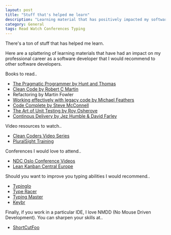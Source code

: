 ```yaml
---
layout: post
title: "Stuff that's helped me learn"
description: "Learning material that has positively impacted my software development career"
category: General
tags: Read Watch Conferences Typing
---
```

There's a ton of stuff that has helped me learn.

Here are a splattering of learning materials that have had an impact on my professional career as a software developer that I would recommend to other software developers.  

Books to read..

- [The Pragmatic Programmer by Hunt and Thomas](http://bookreviews.markpearl.co.za/programmer/2011/03/11/The-Pragmatic-Programmer/)
- [Clean Code by Robert C Martin](http://bookreviews.markpearl.co.za/programming/2011/05/23/Clean-Code/)  
- Refactoring by Martin Fowler  
- [Working effectively with legacy code by Michael Feathers](http://bookreviews.markpearl.co.za/Working-Effectively-With-Legacy-Code/)  
- [Code Complete by Steve McConnell](http://bookreviews.markpearl.co.za/programming/2011/06/27/Code-Complete/)  
- [The Art of Unit Testing by Roy Osherove](http://bookreviews.markpearl.co.za/programming/2011/02/15/The-Art-of-Unit-Testing/)  
- [Continous Delivery by Jez Humble & David Farley]()  

Video resources to watch..

- [Clean Coders Video Series](http://cleancoders.com)  
- [PluralSight Training](http://www.pluralsight.com)

Conferences I would love to attend..

- [NDC Oslo Conference Videos](http://www.ndcoslo.com)  
- [Lean Kanban Central Europe](http://www.lkce13.com/)  

Should you want to improve you typing abilities I would recommend..

- [TypingIo](http://typing.io/)  
- [Type Racer](http://play.typeracer.com/)  
- [Typing Master](http://www.typingmaster.com/)  
- [Keybr](http://www.keybr.com/)  

Finally, if you work in a particular IDE, I love NMDD (No Mouse Driven Development). You can sharpen your skills at..

- [ShortCutFoo](https://www.shortcutfoo.com/)  
